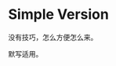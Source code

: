<!--
 * @Autor: violet apricity ( Zhuangpx )
 * @Date: 2023-06-08 18:08:11
 * @LastEditors: violet apricity ( Zhuangpx )
 * @LastEditTime: 2023-06-08 18:08:20
 * @FilePath: \ACM_XCPC_CP\PX-从零开始的ACM模板\SimpleVersion\SimpleVersion.md
 * @Description:  Zhuangpx : Violet && Apricity:/ The warmth of the sun in the winter /
-->
# Simple Version

没有技巧，怎么方便怎么来。

默写适用。
